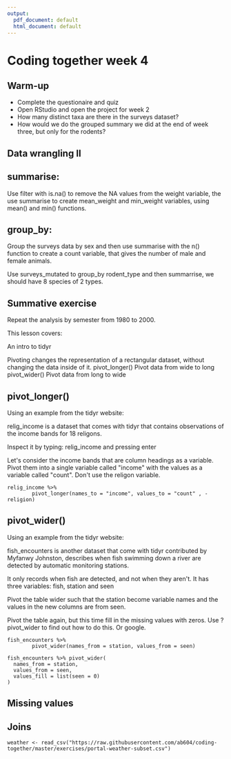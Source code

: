 ```yaml
---
output:
  pdf_document: default
  html_document: default
---
```

# Coding together week 4

## Warm-up

+ Complete the questionaire and quiz
+ Open RStudio and open the project for week 2
+ How many distinct taxa are there in the surveys dataset?
+ How would we do the grouped summary we did at the end of week three, 
but only for the rodents?

## Data wrangling II

## summarise:

Use filter with is.na() to remove the NA values from the weight variable,
the use summarise to create mean_weight and min_weight variables, using mean()
and min() functions.

## group_by:

Group the surveys data by sex and then use summarise with the n() function
to create a count variable, that gives the number of male and female animals.

Use surveys_mutated to group_by rodent_type and then summarrise,
we should have 8 species of 2 types.

## Summative exercise

Repeat the analysis by semester from 1980 to 2000.

This lesson covers:

An intro to tidyr

Pivoting changes the representation of a rectangular dataset, without changing the data inside of it.
pivot_longer() Pivot data from wide to long
pivot_wider() Pivot data from long to wide


## pivot_longer()

Using an example from the tidyr website:

relig_income is a dataset that comes with tidyr that contains observations
of the income bands for 18 religons.

Inspect it by typing: relig_income and pressing enter

Let's consider the income bands that are column headings as a variable. 
Pivot them into a single variable called "income" with the values as a variable 
called "count". Don't use the religon variable.

```{r}
relig_income %>% 
        pivot_longer(names_to = "income", values_to = "count" , -religion)
```

## pivot_wider()


Using an example from the tidyr website:

fish_encounters is another dataset that come with tidyr contributed by Myfanwy Johnston, 
describes when fish swimming down a river are detected by automatic monitoring stations.

It only records when fish are detected, and not when they aren't. It has
three variables: fish, station and seen

Pivot the table wider such that the station become variable names and the values
in the new columns are from seen.

Pivot the table again, but this time fill in the missing values with zeros.
Use ?pivot_wider to find out how to do this. Or google.


```{r}
fish_encounters %>% 
        pivot_wider(names_from = station, values_from = seen)
```

```{r}
fish_encounters %>% pivot_wider(
  names_from = station, 
  values_from = seen,
  values_fill = list(seen = 0)
)
```

## Missing values

## Joins

```{r}
weather <- read_csv("https://raw.githubusercontent.com/ab604/coding-together/master/exercises/portal-weather-subset.csv")
```